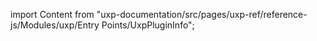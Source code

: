 
import Content from "uxp-documentation/src/pages/uxp-ref/reference-js/Modules/uxp/Entry Points/UxpPluginInfo";

<Content query="product=photoshop"/>
